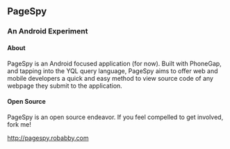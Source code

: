 ## PageSpy
### An Android Experiment

#### About
PageSpy is an Android focused application (for now).  Built with PhoneGap, and tapping into the YQL query language, PageSpy aims to offer web and mobile developers a quick and easy method to view source code of any webpage they submit to the application.

#### Open Source
PageSpy is an open source endeavor.  If you feel compelled to get involved, fork me!

http://pagespy.robabby.com